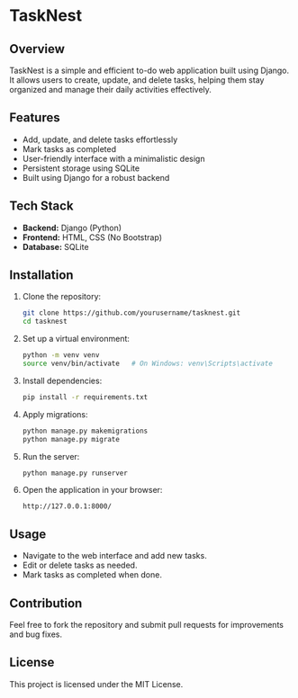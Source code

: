 # TaskNest

## Overview
TaskNest is a simple and efficient to-do web application built using Django. It allows users to create, update, and delete tasks, helping them stay organized and manage their daily activities effectively.

## Features
- Add, update, and delete tasks effortlessly
- Mark tasks as completed
- User-friendly interface with a minimalistic design
- Persistent storage using SQLite
- Built using Django for a robust backend

## Tech Stack
- **Backend:** Django (Python)
- **Frontend:** HTML, CSS (No Bootstrap)
- **Database:** SQLite

## Installation
1. Clone the repository:
   ```sh
   git clone https://github.com/yourusername/tasknest.git
   cd tasknest
   ```
2. Set up a virtual environment:
   ```sh
   python -m venv venv
   source venv/bin/activate   # On Windows: venv\Scripts\activate
   ```
3. Install dependencies:
   ```sh
   pip install -r requirements.txt
   ```
4. Apply migrations:
   ```sh
   python manage.py makemigrations
   python manage.py migrate
   ```
5. Run the server:
   ```sh
   python manage.py runserver
   ```
6. Open the application in your browser:
   ```
   http://127.0.0.1:8000/
   ```

## Usage
- Navigate to the web interface and add new tasks.
- Edit or delete tasks as needed.
- Mark tasks as completed when done.

## Contribution
Feel free to fork the repository and submit pull requests for improvements and bug fixes.

## License
This project is licensed under the MIT License.


